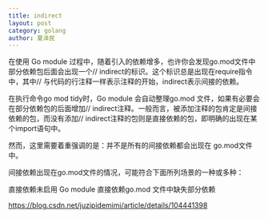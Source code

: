 ```yaml
---
title: indirect
layout: post
category: golang
author: 夏泽民
---
```

在使用 Go module 过程中，随着引入的依赖增多，也许你会发现go.mod文件中部分依赖包后面会出现一个// indirect的标识。这个标识总是出现在require指令中，其中// 与代码的行注释一样表示注释的开始，indirect表示间接的依赖。
<!-- more -->
在执行命令go mod tidy时，Go module 会自动整理go.mod 文件，如果有必要会在部分依赖包的后面增加// indirect注释。一般而言，被添加注释的包肯定是间接依赖的包，而没有添加// indirect注释的包则是直接依赖的包，即明确的出现在某个import语句中。

然而，这里需要着重强调的是：并不是所有的间接依赖都会出现在 go.mod文件中。

间接依赖出现在go.mod文件的情况，可能符合下面所列场景的一种或多种：

直接依赖未启用 Go module
直接依赖go.mod 文件中缺失部分依赖

https://blog.csdn.net/juzipidemimi/article/details/104441398
